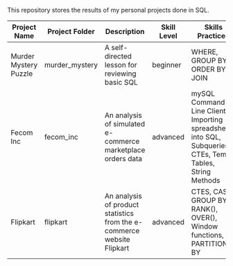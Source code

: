 This repository stores the results of my personal projects done in SQL.

| Project Name | Project Folder | Description | Skill Level | Skills Practiced | Data Source | 
| --- | --- | --- | --- | --- | --- | 
| Murder Mystery Puzzle | murder_mystery | A self-directed lesson for reviewing basic SQL | beginner | WHERE, GROUP BY, ORDER BY, JOIN | https://mystery.knightlab.com/#experienced | 
| Fecom Inc | fecom_inc | An analysis of simulated e-commerce marketplace orders data | advanced | mySQL Command Line Client, Importing spreadsheets into SQL, Subqueries, CTEs, Temp Tables, String Methods | https://www.kaggle.com/datasets/cemeraan/fecom-inc-e-com-marketplace-orders-data-crm. | 
| Flipkart |  flipkart |  An analysis of product statistics from the e-commerce website Flipkart |  advanced | CTES, CASE, GROUP BY, RANK(), OVER(), Window functions, PARTITION BY | https://www.kaggle.com/datasets/amansingh0000000/flipkart-product-list | 
